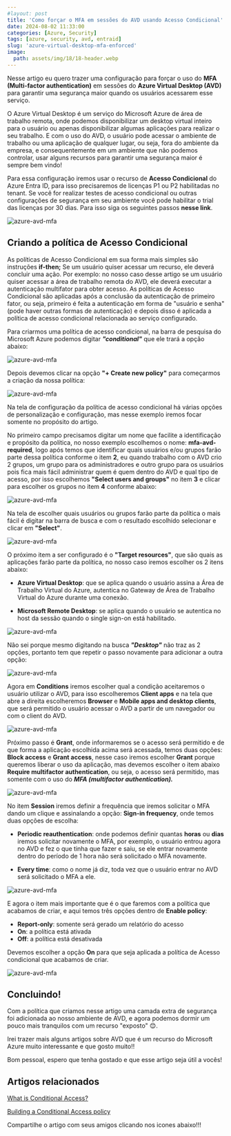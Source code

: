 ```yaml
---
#layout: post
title: 'Como forçar o MFA em sessões do AVD usando Acesso Condicional' 
date: 2024-08-02 11:33:00
categories: [Azure, Security]
tags: [azure, security, avd, entraid]
slug: 'azure-virtual-desktop-mfa-enforced'
image:
  path: assets/img/18/18-header.webp
---
```


Nesse artigo eu quero trazer uma configuração para forçar o uso do **MFA (Multi-factor authentication)** em sessões do **Azure Virtual Desktop (AVD)** para garantir uma segurança maior quando os usuários acessarem esse serviço.

O Azure Virtual Desktop é um serviço do Microsoft Azure de área de trabalho remota, onde podemos disponibilizar um desktop virtual inteiro para o usuário ou apenas disponibilizar algumas aplicações para realizar o seu trabalho. E com o uso do AVD, o usuário pode acessar o ambiente de trabalho ou uma aplicação de qualquer lugar, ou seja, fora do ambiente da empresa, e consequentemente em um ambiente que não podemos controlar, usar alguns recursos para garantir uma segurança maior é sempre bem vindo!

Para essa configuração iremos usar o recurso de **Acesso Condicional** do Azure Entra ID, para isso precisaremos de licenças P1 ou P2 habilitadas no tenant. Se você for realizar testes de acesso condicional ou outras configurações de segurança em seu ambiente você pode habilitar o trial das licenças por 30 dias. Para isso siga os seguintes passos **nesse link**.

![azure-avd-mfa](/assets/img/18/18-thumbnail.png)

## Criando a política de Acesso Condicional

As políticas de Acesso Condicional em sua forma mais simples são instruções **if-then;** Se um usuário quiser acessar um recurso, ele deverá concluir uma ação. Por exemplo: no nosso caso desse artigo se um usuário quiser acessar a área de trabalho remota do AVD, ele deverá executar a autenticação multifator para obter acesso. As políticas de Acesso Condicional são aplicadas após a conclusão da autenticação de primeiro fator, ou seja, primeiro é feita a autenticação em forma de "usuário e senha" (pode haver outras formas de autenticação) e depois disso é aplicada a política de acesso condicional relacionada ao serviço configurado.

Para criarmos uma política de acesso condicional, na barra de pesquisa do Microsoft Azure podemos digitar ***"conditional"*** que ele trará a opção abaixo:

![azure-avd-mfa](/assets/img/18/01.png)

Depois devemos clicar na opção **"+ Create new policy"** para começarmos a criação da nossa política:

![azure-avd-mfa](/assets/img/18/01a.png)

Na tela de configuração da política de acesso condicional há várias opções de personalização e configuração, mas nesse exemplo iremos focar somente no propósito do artigo.

No primeiro campo precisamos digitar um nome que facilite a identificação e propósito da política, no nosso exemplo escolhemos o nome: **mfa-avd-required**, logo após temos que identificar quais usuários e/ou grupos farão parte dessa política conforme o item **2**, eu quando trabalho com o AVD crio 2 grupos, um grupo para os administradores e outro grupo para os usuários pois fica mais fácil administrar quem é quem dentro do AVD e qual tipo de acesso, por isso escolhemos **"Select users and groups"** no item **3** e clicar para escolher os grupos no item **4** conforme abaixo:

![azure-avd-mfa](/assets/img/18/02.png)

Na tela de escolher quais usuários ou grupos farão parte da política o mais fácil é digitar na barra de busca e com o resultado escolhido selecionar e clicar em **"Select"**.

![azure-avd-mfa](/assets/img/18/03.png)

O próximo item a ser configurado é o **"Target resources"**, que são quais as aplicações farão parte da política, no nosso caso iremos escolher os 2 itens abaixo:

- **Azure Virtual Desktop**: que se aplica quando o usuário assina a Área de Trabalho Virtual do Azure, autentica no Gateway de Área de Trabalho Virtual do Azure durante uma conexão.

- **Microsoft Remote Desktop**: se aplica quando o usuário se autentica no host da sessão quando o single sign-on está habilitado.

![azure-avd-mfa](/assets/img/18/04.png)

Não sei porque mesmo digitando na busca ***"Desktop"*** não traz as 2 opções, portanto tem que repetir o passo novamente para adicionar a outra opção:

![azure-avd-mfa](/assets/img/18/04a.png)

Agora em **Conditions** iremos escolher qual a condição aceitaremos o usuário utilizar o AVD, para isso escolheremos **Client apps** e na tela que abre a direita escolheremos **Browser** e **Mobile apps and desktop clients**, que será permitido o usuário acessar o AVD a partir de um navegador ou com o client do AVD.

![azure-avd-mfa](/assets/img/18/08.png)

Próximo passo é **Grant**, onde informaremos se o acesso será permitido e de que forma a aplicação escolhida acima será acessada, temos duas opções: **Block access** e **Grant access**, nesse caso iremos escolher **Grant** porque queremos liberar o uso da aplicação, mas devemos escolher o item abaixo **Require multifactor authentication**, ou seja, o acesso será permitido, mas somente com o uso do ***MFA (multifactor authentication).***

![azure-avd-mfa](/assets/img/18/05.png)

No item **Session** iremos definir a frequência que iremos solicitar o MFA dando um clique e assinalando a opção: **Sign-in frequency**, onde temos duas opções de escolha:

- **Periodic reauthentication**: onde podemos definir quantas **horas** ou **dias** iremos solicitar novamente o MFA, por exemplo, o usuário entrou agora no AVD e fez o que tinha que fazer e saiu, se ele entrar novamente dentro do período de 1 hora não será solicitado o MFA novamente.

- **Every time**: como o nome já diz, toda vez que o usuário entrar no AVD será solicitado o MFA a ele.

![azure-avd-mfa](/assets/img/18/06.png)

E agora o item mais importante que é o que faremos com a política que acabamos de criar, e aqui temos três opções dentro de **Enable policy**:

- **Report-only**: somente será gerado um relatório do acesso
- **On**: a política está ativada
- **Off**: a política está desativada

Devemos escolher a opção **On** para que seja aplicada a política de Acesso condicional que acabamos de criar.

![azure-avd-mfa](/assets/img/18/07.png)

## Concluindo!

Com a política que criamos nesse artigo uma camada extra de segurança foi adicionada ao nosso ambiente de AVD, e agora podemos dormir um pouco mais tranquilos com um recurso "exposto" 😊.

Irei trazer mais alguns artigos sobre AVD que é um recurso do Microsoft Azure muito interessante e que gosto muito!!

Bom pessoal, espero que tenha gostado e que esse artigo seja útil a vocês!

## Artigos relacionados

<a href="https://learn.microsoft.com/en-us/entra/identity/conditional-access/overview" target="_blank">What is Conditional Access?</a> 

<a href="https://learn.microsoft.com/en-us/entra/identity/conditional-access/concept-conditional-access-policies" target="_blank">Building a Conditional Access policy</a> 


Compartilhe o artigo com seus amigos clicando nos icones abaixo!!!
